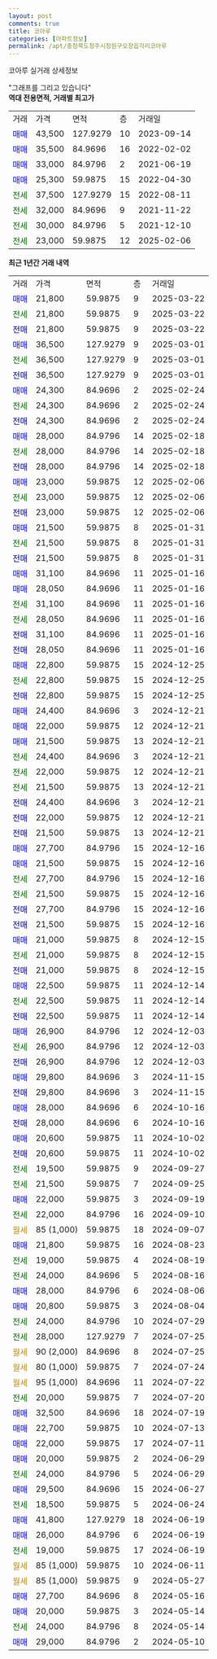 ```yaml
---
layout: post
comments: true
title: 코아루
categories: [아파트정보]
permalink: /apt/충청북도청주시청원구오창읍각리코아루
---
```


코아루 실거래 상세정보

<script type="text/javascript">
  google.charts.load('current', {'packages':['line', 'corechart']});
  google.charts.setOnLoadCallback(drawChart);

  function drawChart() {
    var data = new google.visualization.DataTable();
    data.addColumn('date', '거래일');
    data.addColumn('number', "매매");
    data.addColumn('number', "전세");
    data.addColumn('number', "전매");

    data.addRows([[new Date(Date.parse("2025-03-22")), 21800, null, null], [new Date(Date.parse("2025-03-22")), null, 21800, null], [new Date(Date.parse("2025-03-22")), null, null, 21800], [new Date(Date.parse("2025-03-01")), 36500, null, null], [new Date(Date.parse("2025-03-01")), null, 36500, null], [new Date(Date.parse("2025-03-01")), null, null, 36500], [new Date(Date.parse("2025-02-24")), 24300, null, null], [new Date(Date.parse("2025-02-24")), null, 24300, null], [new Date(Date.parse("2025-02-24")), null, null, 24300], [new Date(Date.parse("2025-02-18")), 28000, null, null], [new Date(Date.parse("2025-02-18")), null, 28000, null], [new Date(Date.parse("2025-02-18")), null, null, 28000], [new Date(Date.parse("2025-02-06")), 23000, null, null], [new Date(Date.parse("2025-02-06")), null, 23000, null], [new Date(Date.parse("2025-02-06")), null, null, 23000], [new Date(Date.parse("2025-01-31")), 21500, null, null], [new Date(Date.parse("2025-01-31")), null, 21500, null], [new Date(Date.parse("2025-01-31")), null, null, 21500], [new Date(Date.parse("2025-01-16")), 31100, null, null], [new Date(Date.parse("2025-01-16")), 28050, null, null], [new Date(Date.parse("2025-01-16")), null, 31100, null], [new Date(Date.parse("2025-01-16")), null, 28050, null], [new Date(Date.parse("2025-01-16")), null, null, 31100], [new Date(Date.parse("2025-01-16")), null, null, 28050], [new Date(Date.parse("2024-12-25")), 22800, null, null], [new Date(Date.parse("2024-12-25")), null, 22800, null], [new Date(Date.parse("2024-12-25")), null, null, 22800], [new Date(Date.parse("2024-12-21")), 24400, null, null], [new Date(Date.parse("2024-12-21")), 22000, null, null], [new Date(Date.parse("2024-12-21")), 21500, null, null], [new Date(Date.parse("2024-12-21")), null, 24400, null], [new Date(Date.parse("2024-12-21")), null, 22000, null], [new Date(Date.parse("2024-12-21")), null, 21500, null], [new Date(Date.parse("2024-12-21")), null, null, 24400], [new Date(Date.parse("2024-12-21")), null, null, 22000], [new Date(Date.parse("2024-12-21")), null, null, 21500], [new Date(Date.parse("2024-12-16")), 27700, null, null], [new Date(Date.parse("2024-12-16")), 21500, null, null], [new Date(Date.parse("2024-12-16")), null, 27700, null], [new Date(Date.parse("2024-12-16")), null, 21500, null], [new Date(Date.parse("2024-12-16")), null, null, 27700], [new Date(Date.parse("2024-12-16")), null, null, 21500], [new Date(Date.parse("2024-12-15")), 21000, null, null], [new Date(Date.parse("2024-12-15")), null, 21000, null], [new Date(Date.parse("2024-12-15")), null, null, 21000], [new Date(Date.parse("2024-12-14")), 22500, null, null], [new Date(Date.parse("2024-12-14")), null, 22500, null], [new Date(Date.parse("2024-12-14")), null, null, 22500], [new Date(Date.parse("2024-12-03")), 26900, null, null], [new Date(Date.parse("2024-12-03")), null, 26900, null], [new Date(Date.parse("2024-12-03")), null, null, 26900], [new Date(Date.parse("2024-11-15")), 29800, null, null], [new Date(Date.parse("2024-11-15")), null, null, 29800], [new Date(Date.parse("2024-10-16")), 28000, null, null], [new Date(Date.parse("2024-10-16")), null, null, 28000], [new Date(Date.parse("2024-10-02")), 20600, null, null], [new Date(Date.parse("2024-10-02")), null, null, 20600], [new Date(Date.parse("2024-09-27")), null, 19500, null], [new Date(Date.parse("2024-09-25")), null, 21500, null], [new Date(Date.parse("2024-09-19")), 22000, null, null], [new Date(Date.parse("2024-09-10")), null, 22000, null], [new Date(Date.parse("2024-09-07")), null, null, null], [new Date(Date.parse("2024-08-23")), 21800, null, null], [new Date(Date.parse("2024-08-19")), null, 19000, null], [new Date(Date.parse("2024-08-16")), null, 24000, null], [new Date(Date.parse("2024-08-06")), 28000, null, null], [new Date(Date.parse("2024-08-04")), 20800, null, null], [new Date(Date.parse("2024-07-29")), null, 24000, null], [new Date(Date.parse("2024-07-25")), null, 28000, null], [new Date(Date.parse("2024-07-25")), null, null, null], [new Date(Date.parse("2024-07-24")), null, null, null], [new Date(Date.parse("2024-07-22")), null, null, null], [new Date(Date.parse("2024-07-20")), null, 20000, null], [new Date(Date.parse("2024-07-19")), 32500, null, null], [new Date(Date.parse("2024-07-13")), 22700, null, null], [new Date(Date.parse("2024-07-11")), 22000, null, null], [new Date(Date.parse("2024-06-29")), 20000, null, null], [new Date(Date.parse("2024-06-29")), null, 24000, null], [new Date(Date.parse("2024-06-27")), 29500, null, null], [new Date(Date.parse("2024-06-24")), null, 18500, null], [new Date(Date.parse("2024-06-19")), 41800, null, null], [new Date(Date.parse("2024-06-19")), 26000, null, null], [new Date(Date.parse("2024-06-19")), null, 19000, null], [new Date(Date.parse("2024-06-11")), null, null, null], [new Date(Date.parse("2024-05-27")), null, null, null], [new Date(Date.parse("2024-05-16")), 27700, null, null], [new Date(Date.parse("2024-05-14")), 20000, null, null], [new Date(Date.parse("2024-05-14")), null, 24000, null], [new Date(Date.parse("2024-05-10")), 29000, null, null]]);

    var options = {
      hAxis: {
        format: 'yyyy/MM/dd'
      },    
      lineWidth: 0,
      pointsVisible: true,    
      title: '최근 1년간 유형별 실거래가 분포',
      legend: { position: 'bottom' }
    };

    var formatter = new google.visualization.NumberFormat({pattern:'###,###'} );
    formatter.format(data, 1);
    formatter.format(data, 2);
    
    setTimeout(function() {
        var chart = new google.visualization.LineChart(document.getElementById('columnchart_material'));
        chart.draw(data, (options));
        document.getElementById('loading').style.display = 'none';
    }, 200);
  }
</script>


<div id="loading" style="z-index:20; display: block; margin-left: 0px">"그래프를 그리고 있습니다"</div>
<div id="columnchart_material" style="width: 95%; margin-left: 0px; display: block"></div>
<!-- contents start -->
<b>역대 전용면적, 거래별 최고가</b>
<table class="sortable">
    <tr>
      <td>거래</td>
      <td>가격</td>
      <td>면적</td>
      <td>층</td>
      <td>거래일</td>
    </tr>
        <tr>
          <td><a style="color: blue">매매</a></td>
          <td>43,500</td>
          <td>127.9279</td>
          <td>10</td>
          <td>2023-09-14</td>
        </tr>            <tr>
          <td><a style="color: blue">매매</a></td>
          <td>35,500</td>
          <td>84.9696</td>
          <td>16</td>
          <td>2022-02-02</td>
        </tr>            <tr>
          <td><a style="color: blue">매매</a></td>
          <td>33,000</td>
          <td>84.9796</td>
          <td>2</td>
          <td>2021-06-19</td>
        </tr>            <tr>
          <td><a style="color: blue">매매</a></td>
          <td>25,300</td>
          <td>59.9875</td>
          <td>15</td>
          <td>2022-04-30</td>
        </tr>        
        <tr>
              <td><a style="color: darkgreen">전세</a></td>
              <td>37,500</td>
              <td>127.9279</td>
              <td>15</td>
              <td>2022-08-11</td>
            </tr>            <tr>
              <td><a style="color: darkgreen">전세</a></td>
              <td>32,000</td>
              <td>84.9696</td>
              <td>9</td>
              <td>2021-11-22</td>
            </tr>            <tr>
              <td><a style="color: darkgreen">전세</a></td>
              <td>30,000</td>
              <td>84.9796</td>
              <td>5</td>
              <td>2021-12-10</td>
            </tr>            <tr>
              <td><a style="color: darkgreen">전세</a></td>
              <td>23,000</td>
              <td>59.9875</td>
              <td>12</td>
              <td>2025-02-06</td>
            </tr>        
    
</table>

<b>최근 1년간 거래 내역</b>

<table class="sortable">
    <tr>
      <td>거래</td>
      <td>가격</td>
      <td>면적</td>
      <td>층</td>
      <td>거래일</td>
    </tr>
    <tr>
      <td><a style="color: blue">매매</a></td>
      <td>21,800</td>
      <td>59.9875</td>
      <td>9</td>
      <td>2025-03-22</td>
    </tr>          <tr>
      <td><a style="color: darkgreen">전세</a></td>
      <td>21,800</td>
      <td>59.9875</td>
      <td>9</td>
      <td>2025-03-22</td>
    </tr>          <tr>
      <td><a style="color: darkblue">전매</a></td>
      <td>21,800</td>
      <td>59.9875</td>
      <td>9</td>
      <td>2025-03-22</td>
    </tr>          <tr>
      <td><a style="color: blue">매매</a></td>
      <td>36,500</td>
      <td>127.9279</td>
      <td>9</td>
      <td>2025-03-01</td>
    </tr>          <tr>
      <td><a style="color: darkgreen">전세</a></td>
      <td>36,500</td>
      <td>127.9279</td>
      <td>9</td>
      <td>2025-03-01</td>
    </tr>          <tr>
      <td><a style="color: darkblue">전매</a></td>
      <td>36,500</td>
      <td>127.9279</td>
      <td>9</td>
      <td>2025-03-01</td>
    </tr>          <tr>
      <td><a style="color: blue">매매</a></td>
      <td>24,300</td>
      <td>84.9696</td>
      <td>2</td>
      <td>2025-02-24</td>
    </tr>          <tr>
      <td><a style="color: darkgreen">전세</a></td>
      <td>24,300</td>
      <td>84.9696</td>
      <td>2</td>
      <td>2025-02-24</td>
    </tr>          <tr>
      <td><a style="color: darkblue">전매</a></td>
      <td>24,300</td>
      <td>84.9696</td>
      <td>2</td>
      <td>2025-02-24</td>
    </tr>          <tr>
      <td><a style="color: blue">매매</a></td>
      <td>28,000</td>
      <td>84.9796</td>
      <td>14</td>
      <td>2025-02-18</td>
    </tr>          <tr>
      <td><a style="color: darkgreen">전세</a></td>
      <td>28,000</td>
      <td>84.9796</td>
      <td>14</td>
      <td>2025-02-18</td>
    </tr>          <tr>
      <td><a style="color: darkblue">전매</a></td>
      <td>28,000</td>
      <td>84.9796</td>
      <td>14</td>
      <td>2025-02-18</td>
    </tr>          <tr>
      <td><a style="color: blue">매매</a></td>
      <td>23,000</td>
      <td>59.9875</td>
      <td>12</td>
      <td>2025-02-06</td>
    </tr>          <tr>
      <td><a style="color: darkgreen">전세</a></td>
      <td>23,000</td>
      <td>59.9875</td>
      <td>12</td>
      <td>2025-02-06</td>
    </tr>          <tr>
      <td><a style="color: darkblue">전매</a></td>
      <td>23,000</td>
      <td>59.9875</td>
      <td>12</td>
      <td>2025-02-06</td>
    </tr>          <tr>
      <td><a style="color: blue">매매</a></td>
      <td>21,500</td>
      <td>59.9875</td>
      <td>8</td>
      <td>2025-01-31</td>
    </tr>          <tr>
      <td><a style="color: darkgreen">전세</a></td>
      <td>21,500</td>
      <td>59.9875</td>
      <td>8</td>
      <td>2025-01-31</td>
    </tr>          <tr>
      <td><a style="color: darkblue">전매</a></td>
      <td>21,500</td>
      <td>59.9875</td>
      <td>8</td>
      <td>2025-01-31</td>
    </tr>          <tr>
      <td><a style="color: blue">매매</a></td>
      <td>31,100</td>
      <td>84.9696</td>
      <td>11</td>
      <td>2025-01-16</td>
    </tr>          <tr>
      <td><a style="color: blue">매매</a></td>
      <td>28,050</td>
      <td>84.9696</td>
      <td>11</td>
      <td>2025-01-16</td>
    </tr>          <tr>
      <td><a style="color: darkgreen">전세</a></td>
      <td>31,100</td>
      <td>84.9696</td>
      <td>11</td>
      <td>2025-01-16</td>
    </tr>          <tr>
      <td><a style="color: darkgreen">전세</a></td>
      <td>28,050</td>
      <td>84.9696</td>
      <td>11</td>
      <td>2025-01-16</td>
    </tr>          <tr>
      <td><a style="color: darkblue">전매</a></td>
      <td>31,100</td>
      <td>84.9696</td>
      <td>11</td>
      <td>2025-01-16</td>
    </tr>          <tr>
      <td><a style="color: darkblue">전매</a></td>
      <td>28,050</td>
      <td>84.9696</td>
      <td>11</td>
      <td>2025-01-16</td>
    </tr>          <tr>
      <td><a style="color: blue">매매</a></td>
      <td>22,800</td>
      <td>59.9875</td>
      <td>15</td>
      <td>2024-12-25</td>
    </tr>          <tr>
      <td><a style="color: darkgreen">전세</a></td>
      <td>22,800</td>
      <td>59.9875</td>
      <td>15</td>
      <td>2024-12-25</td>
    </tr>          <tr>
      <td><a style="color: darkblue">전매</a></td>
      <td>22,800</td>
      <td>59.9875</td>
      <td>15</td>
      <td>2024-12-25</td>
    </tr>          <tr>
      <td><a style="color: blue">매매</a></td>
      <td>24,400</td>
      <td>84.9696</td>
      <td>3</td>
      <td>2024-12-21</td>
    </tr>          <tr>
      <td><a style="color: blue">매매</a></td>
      <td>22,000</td>
      <td>59.9875</td>
      <td>12</td>
      <td>2024-12-21</td>
    </tr>          <tr>
      <td><a style="color: blue">매매</a></td>
      <td>21,500</td>
      <td>59.9875</td>
      <td>13</td>
      <td>2024-12-21</td>
    </tr>          <tr>
      <td><a style="color: darkgreen">전세</a></td>
      <td>24,400</td>
      <td>84.9696</td>
      <td>3</td>
      <td>2024-12-21</td>
    </tr>          <tr>
      <td><a style="color: darkgreen">전세</a></td>
      <td>22,000</td>
      <td>59.9875</td>
      <td>12</td>
      <td>2024-12-21</td>
    </tr>          <tr>
      <td><a style="color: darkgreen">전세</a></td>
      <td>21,500</td>
      <td>59.9875</td>
      <td>13</td>
      <td>2024-12-21</td>
    </tr>          <tr>
      <td><a style="color: darkblue">전매</a></td>
      <td>24,400</td>
      <td>84.9696</td>
      <td>3</td>
      <td>2024-12-21</td>
    </tr>          <tr>
      <td><a style="color: darkblue">전매</a></td>
      <td>22,000</td>
      <td>59.9875</td>
      <td>12</td>
      <td>2024-12-21</td>
    </tr>          <tr>
      <td><a style="color: darkblue">전매</a></td>
      <td>21,500</td>
      <td>59.9875</td>
      <td>13</td>
      <td>2024-12-21</td>
    </tr>          <tr>
      <td><a style="color: blue">매매</a></td>
      <td>27,700</td>
      <td>84.9796</td>
      <td>15</td>
      <td>2024-12-16</td>
    </tr>          <tr>
      <td><a style="color: blue">매매</a></td>
      <td>21,500</td>
      <td>59.9875</td>
      <td>15</td>
      <td>2024-12-16</td>
    </tr>          <tr>
      <td><a style="color: darkgreen">전세</a></td>
      <td>27,700</td>
      <td>84.9796</td>
      <td>15</td>
      <td>2024-12-16</td>
    </tr>          <tr>
      <td><a style="color: darkgreen">전세</a></td>
      <td>21,500</td>
      <td>59.9875</td>
      <td>15</td>
      <td>2024-12-16</td>
    </tr>          <tr>
      <td><a style="color: darkblue">전매</a></td>
      <td>27,700</td>
      <td>84.9796</td>
      <td>15</td>
      <td>2024-12-16</td>
    </tr>          <tr>
      <td><a style="color: darkblue">전매</a></td>
      <td>21,500</td>
      <td>59.9875</td>
      <td>15</td>
      <td>2024-12-16</td>
    </tr>          <tr>
      <td><a style="color: blue">매매</a></td>
      <td>21,000</td>
      <td>59.9875</td>
      <td>8</td>
      <td>2024-12-15</td>
    </tr>          <tr>
      <td><a style="color: darkgreen">전세</a></td>
      <td>21,000</td>
      <td>59.9875</td>
      <td>8</td>
      <td>2024-12-15</td>
    </tr>          <tr>
      <td><a style="color: darkblue">전매</a></td>
      <td>21,000</td>
      <td>59.9875</td>
      <td>8</td>
      <td>2024-12-15</td>
    </tr>          <tr>
      <td><a style="color: blue">매매</a></td>
      <td>22,500</td>
      <td>59.9875</td>
      <td>11</td>
      <td>2024-12-14</td>
    </tr>          <tr>
      <td><a style="color: darkgreen">전세</a></td>
      <td>22,500</td>
      <td>59.9875</td>
      <td>11</td>
      <td>2024-12-14</td>
    </tr>          <tr>
      <td><a style="color: darkblue">전매</a></td>
      <td>22,500</td>
      <td>59.9875</td>
      <td>11</td>
      <td>2024-12-14</td>
    </tr>          <tr>
      <td><a style="color: blue">매매</a></td>
      <td>26,900</td>
      <td>84.9796</td>
      <td>12</td>
      <td>2024-12-03</td>
    </tr>          <tr>
      <td><a style="color: darkgreen">전세</a></td>
      <td>26,900</td>
      <td>84.9796</td>
      <td>12</td>
      <td>2024-12-03</td>
    </tr>          <tr>
      <td><a style="color: darkblue">전매</a></td>
      <td>26,900</td>
      <td>84.9796</td>
      <td>12</td>
      <td>2024-12-03</td>
    </tr>          <tr>
      <td><a style="color: blue">매매</a></td>
      <td>29,800</td>
      <td>84.9696</td>
      <td>3</td>
      <td>2024-11-15</td>
    </tr>          <tr>
      <td><a style="color: darkblue">전매</a></td>
      <td>29,800</td>
      <td>84.9696</td>
      <td>3</td>
      <td>2024-11-15</td>
    </tr>          <tr>
      <td><a style="color: blue">매매</a></td>
      <td>28,000</td>
      <td>84.9696</td>
      <td>6</td>
      <td>2024-10-16</td>
    </tr>          <tr>
      <td><a style="color: darkblue">전매</a></td>
      <td>28,000</td>
      <td>84.9696</td>
      <td>6</td>
      <td>2024-10-16</td>
    </tr>          <tr>
      <td><a style="color: blue">매매</a></td>
      <td>20,600</td>
      <td>59.9875</td>
      <td>11</td>
      <td>2024-10-02</td>
    </tr>          <tr>
      <td><a style="color: darkblue">전매</a></td>
      <td>20,600</td>
      <td>59.9875</td>
      <td>11</td>
      <td>2024-10-02</td>
    </tr>          <tr>
      <td><a style="color: darkgreen">전세</a></td>
      <td>19,500</td>
      <td>59.9875</td>
      <td>9</td>
      <td>2024-09-27</td>
    </tr>          <tr>
      <td><a style="color: darkgreen">전세</a></td>
      <td>21,500</td>
      <td>59.9875</td>
      <td>7</td>
      <td>2024-09-25</td>
    </tr>          <tr>
      <td><a style="color: blue">매매</a></td>
      <td>22,000</td>
      <td>59.9875</td>
      <td>3</td>
      <td>2024-09-19</td>
    </tr>          <tr>
      <td><a style="color: darkgreen">전세</a></td>
      <td>22,000</td>
      <td>84.9796</td>
      <td>16</td>
      <td>2024-09-10</td>
    </tr>          <tr>
      <td><a style="color: darkgoldenrod">월세</a></td>
      <td>85 (1,000)</td>
      <td>59.9875</td>
      <td>18</td>
      <td>2024-09-07</td>
    </tr>          <tr>
      <td><a style="color: blue">매매</a></td>
      <td>21,800</td>
      <td>59.9875</td>
      <td>16</td>
      <td>2024-08-23</td>
    </tr>          <tr>
      <td><a style="color: darkgreen">전세</a></td>
      <td>19,000</td>
      <td>59.9875</td>
      <td>4</td>
      <td>2024-08-19</td>
    </tr>          <tr>
      <td><a style="color: darkgreen">전세</a></td>
      <td>24,000</td>
      <td>84.9696</td>
      <td>5</td>
      <td>2024-08-16</td>
    </tr>          <tr>
      <td><a style="color: blue">매매</a></td>
      <td>28,000</td>
      <td>84.9796</td>
      <td>6</td>
      <td>2024-08-06</td>
    </tr>          <tr>
      <td><a style="color: blue">매매</a></td>
      <td>20,800</td>
      <td>59.9875</td>
      <td>3</td>
      <td>2024-08-04</td>
    </tr>          <tr>
      <td><a style="color: darkgreen">전세</a></td>
      <td>24,000</td>
      <td>84.9796</td>
      <td>10</td>
      <td>2024-07-29</td>
    </tr>          <tr>
      <td><a style="color: darkgreen">전세</a></td>
      <td>28,000</td>
      <td>127.9279</td>
      <td>7</td>
      <td>2024-07-25</td>
    </tr>          <tr>
      <td><a style="color: darkgoldenrod">월세</a></td>
      <td>90 (2,000)</td>
      <td>84.9696</td>
      <td>8</td>
      <td>2024-07-25</td>
    </tr>          <tr>
      <td><a style="color: darkgoldenrod">월세</a></td>
      <td>80 (1,000)</td>
      <td>59.9875</td>
      <td>7</td>
      <td>2024-07-24</td>
    </tr>          <tr>
      <td><a style="color: darkgoldenrod">월세</a></td>
      <td>95 (1,000)</td>
      <td>84.9696</td>
      <td>11</td>
      <td>2024-07-22</td>
    </tr>          <tr>
      <td><a style="color: darkgreen">전세</a></td>
      <td>20,000</td>
      <td>59.9875</td>
      <td>7</td>
      <td>2024-07-20</td>
    </tr>          <tr>
      <td><a style="color: blue">매매</a></td>
      <td>32,500</td>
      <td>84.9696</td>
      <td>18</td>
      <td>2024-07-19</td>
    </tr>          <tr>
      <td><a style="color: blue">매매</a></td>
      <td>22,700</td>
      <td>59.9875</td>
      <td>10</td>
      <td>2024-07-13</td>
    </tr>          <tr>
      <td><a style="color: blue">매매</a></td>
      <td>22,000</td>
      <td>59.9875</td>
      <td>17</td>
      <td>2024-07-11</td>
    </tr>          <tr>
      <td><a style="color: blue">매매</a></td>
      <td>20,000</td>
      <td>59.9875</td>
      <td>2</td>
      <td>2024-06-29</td>
    </tr>          <tr>
      <td><a style="color: darkgreen">전세</a></td>
      <td>24,000</td>
      <td>84.9796</td>
      <td>5</td>
      <td>2024-06-29</td>
    </tr>          <tr>
      <td><a style="color: blue">매매</a></td>
      <td>29,500</td>
      <td>84.9696</td>
      <td>15</td>
      <td>2024-06-27</td>
    </tr>          <tr>
      <td><a style="color: darkgreen">전세</a></td>
      <td>18,500</td>
      <td>59.9875</td>
      <td>5</td>
      <td>2024-06-24</td>
    </tr>          <tr>
      <td><a style="color: blue">매매</a></td>
      <td>41,800</td>
      <td>127.9279</td>
      <td>18</td>
      <td>2024-06-19</td>
    </tr>          <tr>
      <td><a style="color: blue">매매</a></td>
      <td>26,000</td>
      <td>84.9796</td>
      <td>6</td>
      <td>2024-06-19</td>
    </tr>          <tr>
      <td><a style="color: darkgreen">전세</a></td>
      <td>19,000</td>
      <td>59.9875</td>
      <td>17</td>
      <td>2024-06-19</td>
    </tr>          <tr>
      <td><a style="color: darkgoldenrod">월세</a></td>
      <td>85 (1,000)</td>
      <td>59.9875</td>
      <td>10</td>
      <td>2024-06-11</td>
    </tr>          <tr>
      <td><a style="color: darkgoldenrod">월세</a></td>
      <td>85 (1,000)</td>
      <td>59.9875</td>
      <td>9</td>
      <td>2024-05-27</td>
    </tr>          <tr>
      <td><a style="color: blue">매매</a></td>
      <td>27,700</td>
      <td>84.9696</td>
      <td>8</td>
      <td>2024-05-16</td>
    </tr>          <tr>
      <td><a style="color: blue">매매</a></td>
      <td>20,000</td>
      <td>59.9875</td>
      <td>3</td>
      <td>2024-05-14</td>
    </tr>          <tr>
      <td><a style="color: darkgreen">전세</a></td>
      <td>24,000</td>
      <td>84.9796</td>
      <td>8</td>
      <td>2024-05-14</td>
    </tr>          <tr>
      <td><a style="color: blue">매매</a></td>
      <td>29,000</td>
      <td>84.9796</td>
      <td>2</td>
      <td>2024-05-10</td>
    </tr>      </table>
<!-- contents end -->    

